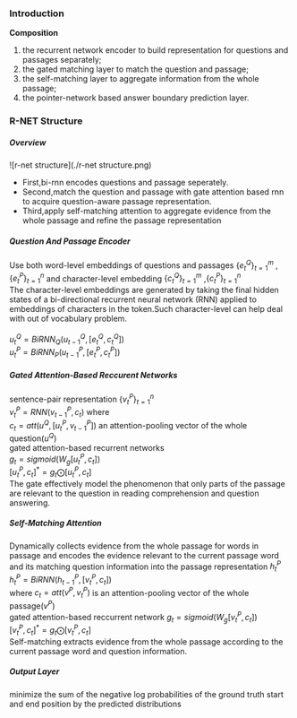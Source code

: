 ### Introduction
**Composition** <br>
1) the recurrent network encoder to build representation for questions and passages separately; <br>
2) the gated matching layer to match the question and passage; <br>
3) the self-matching layer to aggregate information from the whole passage; <br>
4) the pointer-network based answer boundary prediction layer.
### R-NET Structure
##### Overview
![r-net structure](./r-net structure.png)
* First,bi-rnn encodes questions and passage seperately.
* Second,match the question and passage with gate attention based rnn to acquire question-aware passage representation.
* Third,apply self-matching attention to aggregate evidence from the whole passage and refine the passage representation
##### Question And Passage Encoder
Use both word-level embeddings of questions and passages $\{e^Q_t\}^m_{t=1}$ ,$\{e^P_t\}^n_{t=1}$ and character-level embedding $\{c^Q_t\}^m_{t=1}$ ,$\{c^P_t\}^n_{t=1}$ <br>
The character-level embeddings are generated by taking the final hidden
states of a bi-directional recurrent neural network (RNN) applied to embeddings of characters in the
token.Such  character-level can help deal with out of vocabulary problem. <br><br>
$u^Q_t=BiRNN_Q(u^Q_{t-1},[e^Q_t,c^Q_t])$ <br>
$u^P_t=BiRNN_P(u^P_{t-1},[e^P_t,c^P_t])$ 
##### Gated Attention-Based Reccurent Networks
sentence-pair representation $\{v^P_t\}^n_{t=1}$ <br>
$v^P_t=RNN(v^P_{t-1},c_t)$ where <br>
$c_t=att(u^Q,[u^P_t,v^P_{t-1}])$ an attention-pooling vector of the whole question($u^Q$) <br>
gated attention-based recurrent networks <br>
$g_t=sigmoid(W_g[u^P_t,c_t])$ <br>
$[u^P_t,c_t]^*=g_t\bigodot[u^P_t,c_t]$ <br>
The gate effectively model the phenomenon that only parts of the passage are relevant to the question in reading comprehension and question answering.
##### Self-Matching Attention
Dynamically collects evidence from the whole passage for words in passage and encodes the evidence relevant to the current passage word and its matching question information into the passage representation $h^P_t$ <br>
$h^P_t = BiRNN(h^P_{t-1},[v^P_t,c_t])$ <br>
where $c_t=att(v^P,v^P_t)$ is an attention-pooling vector of the whole passage($v^P$)  <br>
gated attention-based reccurrent network
$g_t=sigmoid(W_g[v^P_t,c_t])$ <br>
$[v^P_t,c_t]^*=g_t\bigodot[v^P_t,c_t]$ <br>
Self-matching extracts evidence from the whole passage according to the current passage word and
question information.
##### Output Layer

minimize the sum of the negative log probabilities of the ground truth start
and end position by the predicted distributions